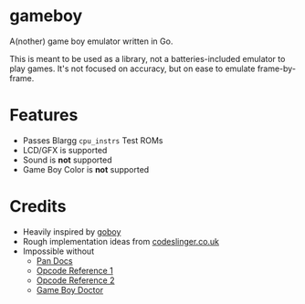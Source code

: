 # gameboy

A(nother) game boy emulator written in Go.

This is meant to be used as a library, not a batteries-included emulator to play games. It's not focused on accuracy, but on ease to emulate frame-by-frame.

# Features

- Passes Blargg `cpu_instrs` Test ROMs
- LCD/GFX is supported
- Sound is **not** supported
- Game Boy Color is **not** supported

# Credits

- Heavily inspired by [goboy](https://github.com/Humpheh/goboy)
- Rough implementation ideas from [codeslinger.co.uk](http://www.codeslinger.co.uk/pages/projects/gameboy/hardware.html)
- Impossible without
  - [Pan Docs](https://gbdev.io/pandocs/)
  - [Opcode Reference 1](https://gbdev.io/gb-opcodes//optables/)
  - [Opcode Reference 2](https://meganesu.github.io/generate-gb-opcodes/)
  - [Game Boy Doctor](https://github.com/robert/gameboy-doctor)


